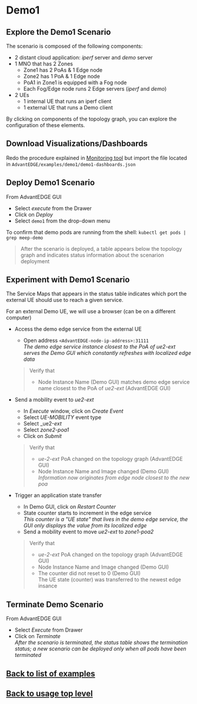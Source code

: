 # Demo1 

## Explore the Demo1 Scenario
The scenario is composed of the following components:

- 2 distant cloud application: _iperf_ server and _demo_ server
- 1 MNO that has 2 Zones
  - Zone1 has 2 PoAs & 1 Edge node
  - Zone2 has 1 PoA & 1 Edge node
  - PoA1 in Zone1 is equipped with a Fog node
  - Each Fog/Edge node runs 2 Edge servers (_iperf_ and _demo_)
- 2 UEs
  - 1 internal UE that runs an iperf client
  - 1 external UE that runs a Demo client

By clicking on components of the topology graph, you can explore the configuration of these elements.

## Download Visualizations/Dashboards
Redo the procedure explained in [Monitoring tool](../../docs/use/kibana.md) but import the file located in `AdvantEDGE/examples/demo1/demo1-dashboards.json`

## Deploy Demo1 Scenario
From AdvantEDGE GUI
- Select _execute_ from the Drawer
- Click on _Deploy_
- Select `demo1` from the drop-down menu

To confirm that demo pods are running from the shell: `kubectl get pods | grep meep-demo`

> After the scenario is deployed, a table appears below the topology graph and indicates status information about the scenarion deployment

## Experiment with Demo1 Scenario
The Service Maps that appears in the status table indicates which port the external UE should use to reach a given service.

For an external Demo UE, we will use a browser (can be on a different computer)

- Access the demo edge service from the external UE
  - Open address `<AdvantEDGE-node-ip-address>:31111` <br> _The demo edge service instance closest to the PoA of ue2-ext serves the Demo GUI which constantly refreshes with localized edge data_

  > Verify that
  > - Node Instance Name (Demo GUI) matches demo edge service name closest to the PoA of _ue2-ext_ (AdvantEDGE GUI)

- Send a mobility event to _ue2-ext_
  - In _Execute_ window, click on _Create Event_
  - Select _UE-MOBILITY_ event type
  - Select _ue2-_ext_
  - Select _zone2-poa1_
  - Click on _Submit_

  > Verify that
  > - _ue-2-ext_ PoA changed on the topology graph (AdvantEDGE GUI)
  > - Node Instance Name and Image changed (Demo GUI) <br>_Information now originates from edge node closest to the new poa_

- Trigger an application state transfer
  - In Demo GUI, click on _Restart Counter_
  - State counter starts to increment in the edge service <br>_This counter is a "UE state" that lives in the demo edge service, the GUI only displays the value from its localized edge_
  - Send a mobility event to move _ue2-ext_ to _zone1-poa2_

  > Verify that
  > - _ue-2-ext_ PoA changed on the topology graph (AdvantEDGE GUI)
  > - Node Instance Name and Image changed (Demo GUI)
  > - The counter did not reset to 0 (Demo GUI)
  <br>The UE state (counter) was transferred to the newest edge insance


## Terminate Demo Scenario
From AdvantEDGE GUI
  - Select _Execute_ from Drawer
  - Click on _Terminate_ <br>_After the scenario is terminated, the status table shows the termination status; a new scenario can be deployed only when all pods have been terminated_

## [Back to list of examples](../README.md)
## [Back to usage top level](../../docs/use.md)

